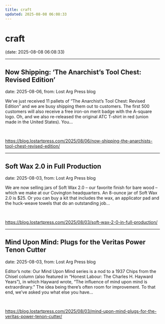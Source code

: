 ```yaml
---
title: craft
updated: 2025-08-08 06:08:33
---
```


# craft

(date: 2025-08-08 06:08:33)

---

## Now Shipping: ‘The Anarchist’s Tool Chest: Revised Edition’

date: 2025-08-06, from: Lost Arg Press blog

We’ve just received 11 pallets of “The Anarchist’s Tool Chest: Revised Edition” and we are busy shipping them out to customers. The first 500 customers will also receive a free iron-on merit badge with the A-square logo. Oh, and we also re-released the original ATC T-shirt in red (union made in the United States). You... 

<br> 

<https://blog.lostartpress.com/2025/08/06/now-shipping-the-anarchists-tool-chest-revised-edition/>

---

## Soft Wax 2.0 in Full Production

date: 2025-08-03, from: Lost Arg Press blog

We are now selling jars of Soft Wax 2.0 – our favorite finish for bare wood – which we make at our Covington headquarters. An 8-ounce jar of Soft Wax 2.0 is $25. Or you can buy a kit that includes the wax, an applicator pad and the huck-weave towels that do an outstanding job... 

<br> 

<https://blog.lostartpress.com/2025/08/03/soft-wax-2-0-in-full-production/>

---

## Mind Upon Mind: Plugs for the Veritas Power Tenon Cutter

date: 2025-08-03, from: Lost Arg Press blog

Editor’s note: Our Mind Upon Mind series is a nod to a&#160;1937 Chips from the Chisel column&#160;(also featured in “Honest Labour: The Charles H. Hayward Years”), in which Hayward wrote, “The influence of mind upon mind is extraordinary.” The idea being there’s often room for improvement.&#160;To that end, we’ve asked you what else you have... 

<br> 

<https://blog.lostartpress.com/2025/08/03/mind-upon-mind-plugs-for-the-veritas-power-tenon-cutter/>

